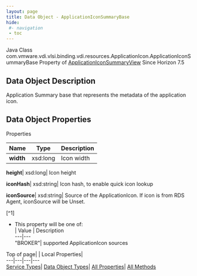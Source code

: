 ```yaml
---
layout: page
title: Data Object - ApplicationIconSummaryBase
hide:
 #- navigation
 - toc
---
```






Java Class
    com.vmware.vdi.vlsi.binding.vdi.resources.ApplicationIcon.ApplicationIconSummaryBase
Property of
     [ApplicationIconSummaryView](vdi.resources.ApplicationIcon.ApplicationIconSummaryView.md#field_detail)
Since 
    Horizon 7.5

## Data Object Description 

Application Summary base that represents the metadata of the application icon. 

## Data Object Properties

Properties

Name |  Type |  Description   
---|---|---  
**width**|  xsd:long|  Icon width   
  
**height**|  xsd:long|  Icon height   
  
**iconHash**|  xsd:string|  Icon hash, to enable quick icon lookup   
  
**iconSource**|  xsd:string|  Source of the ApplicationIcon. If icon is from RDS Agent, iconSource will be Unset.   


[^1]
  * This property will be one of:  
|  Value |  Description   
---|---  
"BROKER"| supported ApplicationIcon sources  

  
  
  
Top of page| | Local Properties|   
---|---|---|---  
[Service Types](index-mo_types.md)| [Data Object Types](index-do_types.md)| [All Properties](index-properties.md)| [All Methods](index-methods.md)  
  
  

